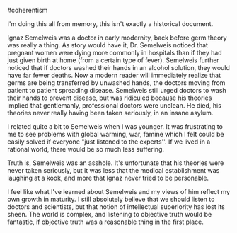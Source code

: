 \#coherentism

I'm doing this all from memory, this isn't exactly a historical document.

Ignaz Semelweis was a doctor in early modernity, back before germ theory was really a thing. As story would have it, Dr. Semelweis noticed that pregnant women were dying more commonly in hospitals than if they had just given birth at home (from a certain type of fever). Semelweis further noticed that if doctors washed their hands in an alcohol solution, they would have far fewer deaths. Now a modern reader will immediately realize that germs are being transferred by unwashed hands, the doctors moving from patient to patient spreading disease. Semelweis still urged doctors to wash their hands to prevent disease, but was ridiculed because his theories implied that gentlemanly, professional doctors were unclean. He died, his theories never really having been taken seriously, in an insane asylum.

I related quite a bit to Semelweis when I was younger. It was frustrating to me to see problems with global warming, war, famine which I felt could be easily solved if everyone "just listened to the experts''. If we lived in a rational world, there would be so much less suffering.

Truth is, Semelweis was an asshole. It's unfortunate that his theories were never taken seriously, but it was less that the medical establishment was laughing at a kook, and more that Ignaz never tried to be personable.

I feel like what I've learned about Semelweis and my views of him reflect my own growth in maturity. I still absolutely believe that we should listen to doctors and scientists, but that notion of intellectual superiority has lost its sheen. The world is complex, and listening to objective truth would be fantastic, if objective truth was a reasonable thing in the first place. 
